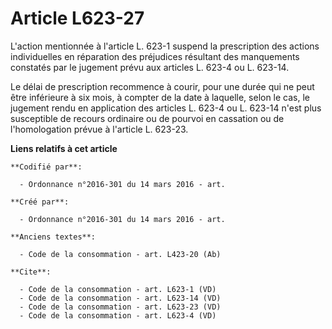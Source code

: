 # Article L623-27

L'action mentionnée à l'article L. 623-1 suspend la prescription des actions individuelles en réparation des préjudices
résultant des manquements constatés par le jugement prévu aux articles L. 623-4 ou L. 623-14. 

Le délai de prescription recommence à courir, pour une durée qui ne peut être inférieure à six mois, à compter de la date à
laquelle, selon le cas, le jugement rendu en application des articles L. 623-4 ou L. 623-14 n'est plus susceptible de recours
ordinaire ou de pourvoi en cassation ou de l'homologation prévue à l'article L. 623-23.

**Liens relatifs à cet article**

	**Codifié par**:

	  - Ordonnance n°2016-301 du 14 mars 2016 - art.

	**Créé par**:

	  - Ordonnance n°2016-301 du 14 mars 2016 - art.

	**Anciens textes**:

	  - Code de la consommation - art. L423-20 (Ab)

	**Cite**:

	  - Code de la consommation - art. L623-1 (VD)
	  - Code de la consommation - art. L623-14 (VD)
	  - Code de la consommation - art. L623-23 (VD)
	  - Code de la consommation - art. L623-4 (VD)
